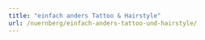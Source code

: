 ```yaml
---
title: "einfach anders Tattoo & Hairstyle"
url: /nuernberg/einfach-anders-tattoo-und-hairstyle/
---
```

